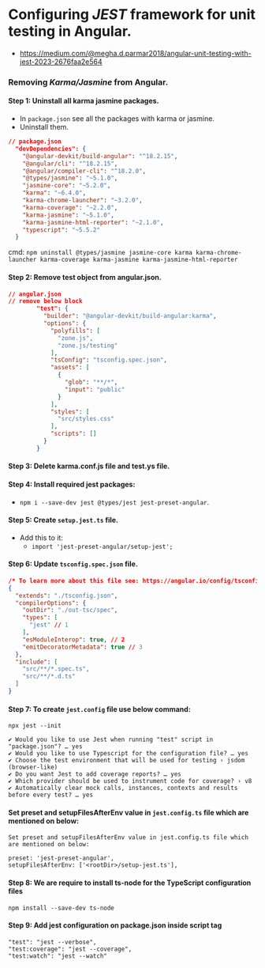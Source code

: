 # Configuring ***JEST*** framework for unit testing in Angular.

* https://medium.com/@megha.d.parmar2018/angular-unit-testing-with-jest-2023-2676faa2e564

### Removing ***Karma/Jasmine*** from Angular.

#### Step 1: Uninstall all karma jasmine packages.
* In `package.json` see all the packages with karma or jasmine.
* Uninstall them.
```json
// package.json
  "devDependencies": {
    "@angular-devkit/build-angular": "^18.2.15",
    "@angular/cli": "^18.2.15",
    "@angular/compiler-cli": "^18.2.0",
    "@types/jasmine": "~5.1.0",
    "jasmine-core": "~5.2.0",
    "karma": "~6.4.0",
    "karma-chrome-launcher": "~3.2.0",
    "karma-coverage": "~2.2.0",
    "karma-jasmine": "~5.1.0",
    "karma-jasmine-html-reporter": "~2.1.0",
    "typescript": "~5.5.2"
  }
```
cmd: `npm uninstall @types/jasmine jasmine-core karma karma-chrome-launcher karma-coverage karma-jasmine karma-jasmine-html-reporter`

#### Step 2: Remove test object from angular.json.
```json
// angular.json
// remove below block
        "test": {
          "builder": "@angular-devkit/build-angular:karma",
          "options": {
            "polyfills": [
              "zone.js",
              "zone.js/testing"
            ],
            "tsConfig": "tsconfig.spec.json",
            "assets": [
              {
                "glob": "**/*",
                "input": "public"
              }
            ],
            "styles": [
              "src/styles.css"
            ],
            "scripts": []
          }
        }
```

#### Step 3: Delete karma.conf.js file and test.ys file.

#### Step 4: Install required jest packages:
* `npm i --save-dev jest @types/jest jest-preset-angular`.

#### Step 5: Create `setup.jest.ts` file.
* Add this to it:
  * `import 'jest-preset-angular/setup-jest';`

#### Step 6: Update `tsconfig.spec.json` file.
```json
/* To learn more about this file see: https://angular.io/config/tsconfig. */
{
  "extends": "./tsconfig.json",
  "compilerOptions": {
    "outDir": "./out-tsc/spec",
    "types": [
      "jest" // 1
    ],
    "esModuleInterop": true, // 2
    "emitDecoratorMetadata": true // 3
  },
  "include": [
    "src/**/*.spec.ts",
    "src/**/*.d.ts"
  ]
}
```

#### Step 7: To create `jest.config` file use below command:
`npx jest --init`
```
✔ Would you like to use Jest when running "test" script in "package.json"? … yes
✔ Would you like to use Typescript for the configuration file? … yes
✔ Choose the test environment that will be used for testing › jsdom (browser-like)
✔ Do you want Jest to add coverage reports? … yes
✔ Which provider should be used to instrument code for coverage? › v8
✔ Automatically clear mock calls, instances, contexts and results before every test? … yes
```

#### Set preset and setupFilesAfterEnv value in `jest.config.ts` file which are mentioned on below:
```
Set preset and setupFilesAfterEnv value in jest.config.ts file which are mentioned on below:

preset: 'jest-preset-angular',
setupFilesAfterEnv: ['<rootDir>/setup-jest.ts'],
```

#### Step 8: We are require to install ts-node for the TypeScript configuration files
`npm install --save-dev ts-node`

#### Step 9: Add jest configuration on package.json inside script tag
```
"test": "jest --verbose",
"test:coverage": "jest --coverage",
"test:watch": "jest --watch"
```